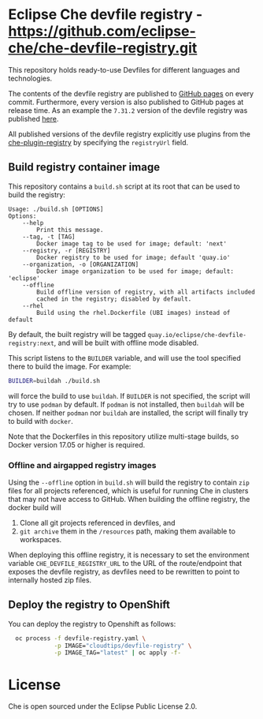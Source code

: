 # Eclipse Che devfile registry - https://github.com/eclipse-che/che-devfile-registry.git

This repository holds ready-to-use Devfiles for different languages and technologies.

The contents of the devfile registry are published to [GitHub pages](https://eclipse-che.github.io/che-devfile-registry/main/) on every commit. Furthermore, every version is also published to GitHub pages at release time. As an example the `7.31.2` version of the devfile registry was published [here](https://eclipse-che.github.io/che-devfile-registry/7.31.2/).

All published versions of the devfile registry explicitly use plugins from the [che-plugin-registry](https://github.com/eclipse-che/che-plugin-registry) by specifying the `registryUrl` field.

## Build registry container image

This repository contains a `build.sh` script at its root that can be used to build the registry:
```
Usage: ./build.sh [OPTIONS]
Options:
    --help
        Print this message.
    --tag, -t [TAG]
        Docker image tag to be used for image; default: 'next'
    --registry, -r [REGISTRY]
        Docker registry to be used for image; default 'quay.io'
    --organization, -o [ORGANIZATION]
        Docker image organization to be used for image; default: 'eclipse'
    --offline
        Build offline version of registry, with all artifacts included
        cached in the registry; disabled by default.
    --rhel
        Build using the rhel.Dockerfile (UBI images) instead of default
```
By default, the built registry will be tagged `quay.io/eclipse/che-devfile-registry:next`, and will be built with offline mode disabled.

This script listens to the `BUILDER` variable, and will use the tool specified there to build the image. For example:
```sh
BUILDER=buildah ./build.sh
```

will force the build to use `buildah`. If `BUILDER` is not specified, the script will try to use `podman` by default. If `podman` is not installed, then `buildah` will be chosen. If neither `podman` nor `buildah` are installed, the script will finally try to build with `docker`.

Note that the Dockerfiles in this repository utilize multi-stage builds, so Docker version 17.05 or higher is required.

### Offline and airgapped registry images

Using the `--offline` option in `build.sh` will build the registry to contain `zip` files for all projects referenced, which is useful for running Che in clusters that may not have access to GitHub. When building the offline registry, the docker build will

1. Clone all git projects referenced in devfiles, and
2. `git archive` them in the `/resources` path, making them available to workspaces.

When deploying this offline registry, it is necessary to set the environment variable `CHE_DEVFILE_REGISTRY_URL` to the URL of the route/endpoint that exposes the devfile registry, as devfiles need to be rewritten to point to internally hosted zip files.

## Deploy the registry to OpenShift

You can deploy the registry to Openshift as follows:

```bash
  oc process -f devfile-registry.yaml \
             -p IMAGE="cloudtips/devfile-registry" \
             -p IMAGE_TAG="latest" | oc apply -f-
```

# License

Che is open sourced under the Eclipse Public License 2.0.

